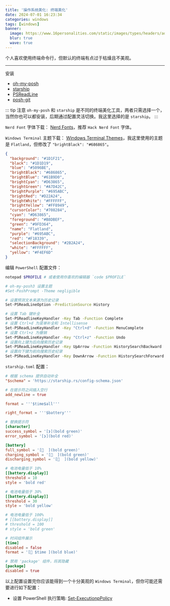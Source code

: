 ```yaml
---
title: '操作系统美化: 终端美化'
date: 2024-07-01 16:23:34
categories: windows
tags: [windows]
banner:
  image: https://www.16personalities.com/static/images/types/headers/advocate-mobile.svg
  blur: true
  wave: true
---
```


个人喜欢使用终端命令行，但默认的终端有点过于枯燥且不美观。

---

安装

- [oh-my-posh](https://ohmyposh.dev/)
- [starship](https://starship.rs/)
- [PSReadLine](https://github.com/PowerShell/PSReadLine)
- [posh-git](https://github.com/dahlbyk/posh-git)

::: tip 注意
`oh-my-posh` 和 `starship` 是不同的终端美化工具，两者只需选择一个，当然你也可以都安装，后期通过配置灵活切换。我这里选择的是 `starship`。
:::

`Nerd Font` 字体下载： [Nerd Fonts](https://www.nerdfonts.com/font-downloads)，推荐 `Hack Nerd Font` 字体。

`Windows Terminal` 主题下载： [Windows Terminal Themes](https://windowsterminalthemes.dev/)，我这里使用的主题是 `Flatland`，但修改了 `"brightBlack": "#686865"`。

```json
{
  "background": "#1D1F21",
  "black": "#1D1D19",
  "blue": "#5096BE",
  "brightBlack": "#686865",
  "brightBlue": "#61B9D0",
  "brightCyan": "#D63865",
  "brightGreen": "#A7D42C",
  "brightPurple": "#695ABC",
  "brightRed": "#D22A24",
  "brightWhite": "#FFFFFF",
  "brightYellow": "#FF8949",
  "cursorColor": "#708284",
  "cyan": "#D63865",
  "foreground": "#B8DBEF",
  "green": "#9FD364",
  "name": "Flatland",
  "purple": "#695ABC",
  "red": "#F18339",
  "selectionBackground": "#2B2A24",
  "white": "#FFFFFF",
  "yellow": "#F4EF6D"
}
```

编辑 `PowerShell` 配置文件：

```sh
notepad $PROFILE # 或者使用你喜欢的编辑器 `code $PROFILE`
```

```sh
# oh-my-posh3 设置主题
#Set-PoshPrompt -Theme negligible

# 设置预测文本来源为历史记录
Set-PSReadLineOption -PredictionSource History

# 设置 Tab 键补全
Set-PSReadlineKeyHandler -Key Tab -Function Complete
# 设置 Ctrl+d 为菜单补全和 Intellisense
Set-PSReadLineKeyHandler -Key "Ctrl+d" -Function MenuComplete
# 设置 Ctrl+z 为撤销
Set-PSReadLineKeyHandler -Key "Ctrl+z" -Function Undo
# 设置向上键为后向搜索历史记录
Set-PSReadLineKeyHandler -Key UpArrow -Function HistorySearchBackward
# 设置向下键为前向搜索历史纪录
Set-PSReadLineKeyHandler -Key DownArrow -Function HistorySearchForward
```

`starship.toml` 配置：

```toml
# 根据 schema 提供自动补全
"$schema" = 'https://starship.rs/config-schema.json'

# 在提示符之间插入空行
add_newline = true

format = '''$time$all'''

right_format = '''$battery'''

# 替换提示符
[character]
success_symbol = '[❯](bold green)'
error_symbol = '[❯](bold red)'

[battery]
full_symbol = '[  ](bold green)'
charging_symbol = '[  ](bold green)'
discharging_symbol = '[  ](bold yellow)'

# 电池电量低于 10%
[[battery.display]]
threshold = 10
style = 'bold red'

# 电池电量低于 30%
[[battery.display]]
threshold = 30
style = 'bold yellow'

# 电池电量低于 100%
# [[battery.display]]
# threshold = 100
# style = 'bold green'

# 时间组件展示
[time]
disabled = false
format = '[ $time ](bold blue)'

# 禁用 'package' 组件，将其隐藏
[package]
disabled = true

```

以上配置设置完你应该能得到一个十分美观的 `Windows Terminal`，但你可能还需要进行如下配置：

- 设置 PowerShell 执行策略: [Set-ExecutionpPolicy](https://learn.microsoft.com/zh-cn/powershell/module/microsoft.powershell.security/set-executionpolicy)
